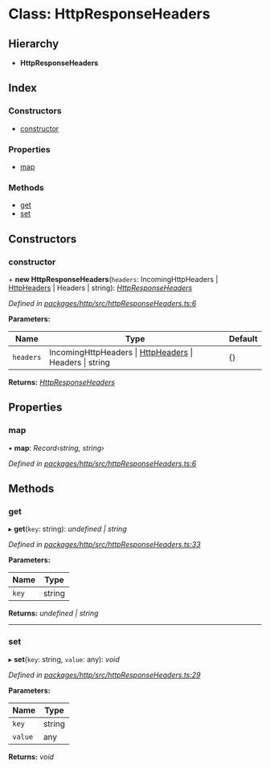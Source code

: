 # Class: HttpResponseHeaders

## Hierarchy

* **HttpResponseHeaders**

## Index

### Constructors

* [constructor](httpresponseheaders.md#constructor)

### Properties

* [map](httpresponseheaders.md#map)

### Methods

* [get](httpresponseheaders.md#get)
* [set](httpresponseheaders.md#set)

## Constructors

###  constructor

\+ **new HttpResponseHeaders**(`headers`: IncomingHttpHeaders | [HttpHeaders](../README.md#httpheaders) | Headers | string): *[HttpResponseHeaders](httpresponseheaders.md)*

*Defined in [packages/http/src/httpResponseHeaders.ts:6](https://github.com/headline-1/coolio/blob/c80476b/packages/http/src/httpResponseHeaders.ts#L6)*

**Parameters:**

Name | Type | Default |
------ | ------ | ------ |
`headers` | IncomingHttpHeaders &#124; [HttpHeaders](../README.md#httpheaders) &#124; Headers &#124; string | {} |

**Returns:** *[HttpResponseHeaders](httpresponseheaders.md)*

## Properties

###  map

• **map**: *Record‹string, string›*

*Defined in [packages/http/src/httpResponseHeaders.ts:6](https://github.com/headline-1/coolio/blob/c80476b/packages/http/src/httpResponseHeaders.ts#L6)*

## Methods

###  get

▸ **get**(`key`: string): *undefined | string*

*Defined in [packages/http/src/httpResponseHeaders.ts:33](https://github.com/headline-1/coolio/blob/c80476b/packages/http/src/httpResponseHeaders.ts#L33)*

**Parameters:**

Name | Type |
------ | ------ |
`key` | string |

**Returns:** *undefined | string*

___

###  set

▸ **set**(`key`: string, `value`: any): *void*

*Defined in [packages/http/src/httpResponseHeaders.ts:29](https://github.com/headline-1/coolio/blob/c80476b/packages/http/src/httpResponseHeaders.ts#L29)*

**Parameters:**

Name | Type |
------ | ------ |
`key` | string |
`value` | any |

**Returns:** *void*
